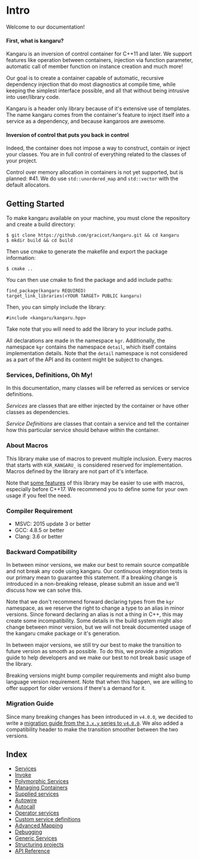 Intro
=====

Welcome to our documentation!

#### First, what is kangaru?

Kangaru is an inversion of control container for C++11 and later. We support features like operation between containers,
injection via function parameter, automatic call of member function on instance creation and much more!

Our goal is to create a container capable of automatic, recursive dependency injection that do most diagnostics at compile time,
while keeping the simplest interface possible, and all that without being intrusive into user/library code.

Kangaru is a header only library because of it's extensive use of templates.
The name kangaru comes from the container's feature to inject itself into a service as a dependency, and because kangaroos are awesome.

#### Inversion of control that puts you back in control

Indeed, the container does not impose a way to construct, contain or inject your classes. You are in full control of everything related to the classes of your project.

Control over memory allocation in containers is not yet supported, but is planned: #41. We do use `std::unordered_map` and `std::vector` with the default allocators.

Getting Started
---------------

To make kangaru available on your machine, you must clone the repository and create a build directory:

    $ git clone https://github.com/gracicot/kangaru.git && cd kangaru
    $ mkdir build && cd build

Then use cmake to generate the makefile and export the package information:

    $ cmake ..

You can then use cmake to find the package and add include paths: 

    find_package(kangaru REQUIRED)
    target_link_libraries(<YOUR TARGET> PUBLIC kangaru)

Then, you can simply include the library:

    #include <kangaru/kangaru.hpp>

Take note that you will need to add the library to your include paths.

All declarations are made in the namespace `kgr`. Additionally, the namespace `kgr` contains the namespace `detail`, which itself contains implementation details.
Note that the `detail` namespace is not considered as a part of the API and its content might be subject to changes.

### Services, Definitions, Oh My!

In this documentation, many classes will be referred as services or service definitions.

_Services_ are classes that are either injected by the container or have other classes as dependencies.

_Service Definitions_ are classes that contain a service and tell the container how this particular service should behave within the container.

### About Macros

This library make use of macros to prevent multiple inclusion.
Every macros that starts with `KGR_KANGARU_` is considered reserved for implementation.
Macros defined by the library are not part of it's interface.

Note that [some features](section07_autocall.md) of this library may be easier to use with macros, especially before C++17. We recommend you to define some for your own usage if you feel the need.

### Compiler Requirement

 - MSVC: 2015 update 3 or better
 - GCC: 4.8.5 or better
 - Clang: 3.6 or better

### Backward Compatibility

In between minor versions, we make our best to remain source compatible and not break any code using kangaru. Our continuous integration tests is our primary mean to guarantee this statement. If a breaking change is introduced in a non-breaking release, please submit an issue and we'll discuss how we can solve this.

Note that we don't recommend forward declaring types from the `kgr` namespace, as we reserve the right to change a type to an alias in minor versions. Since forward declaring an alias is not a thing in C++, this may create some incompatibility. Some details in the build system might also change between minor version, but we will not break documented usage of the kangaru cmake package or it's generation. 

In between major versions, we still try our best to make the transition to future version as smooth as possible. To do this, we provide a migration guide to help developers and we make our best to not break basic usage of the library.

Breaking versions might bump compiler requirements and might also bump language version requirement. Note that when this happen, we are willing to offer support for older versions if there's a demand for it.

### Migration Guide

Since many breaking changes has been introduced in `v4.0.0`, we decided to write a [migration guide from the `3.x.y` series to `v4.0.0`](migration_guide_3xy.md).
We also added a compatibility header to make the transition smoother between the two versions.

Index
-----
 * [Services](section01_services.md)
 * [Invoke](section02_invoke.md)
 * [Polymorphic Services](section03_polymorphic.md)
 * [Managing Containers](section04_container.md)
 * [Supplied services](section05_supplied.md)
 * [Autowire](section06_autowire.md)
 * [Autocall](section07_autocall.md)
 * [Operator services](section08_operator.md)
 * [Custom service definitions](section09_definitions.md)
 * [Advanced Mapping](section10_mapping.md)
 * [Debugging](section11_debug.md)
 * [Generic Services](section12_generic.md)
 * [Structuring projects](section13_structure.md)
 * [API Reference](section14_api_reference.md)

